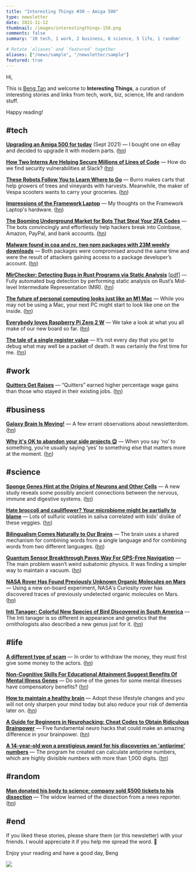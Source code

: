 ```yaml
---
title: "Interesting Things #30 — Amiga 500"
type: newsletter
date: 2021-11-12
thumbnail: /images/interestingthings-150.png
comments: false
summary: '10 tech, 1 work, 2 business, 6 science, 5 life, 1 random'

# Rotate `aliases` and `featured` together
aliases: ["/news/sample", "/newsletter/sample"]
featured: true
---
```


Hi,

This is [Beng Tan](https://bengtan.com/about/) and welcome to **Interesting Things**, a curation of interesting stories and links from tech, work, biz, science, life and random stuff.

Happy reading!


## #tech

**[Upgrading an Amiga 500 for today](https://benjamin.computer/posts/2021-09-30-amiga-upgrade.html?utm_source=bengtan.com/interesting-things/030)** (Sept 2021) — I bought one on eBay and decided to upgrade it with modern parts. ([hn](https://news.ycombinator.com/item?id=29125839))

**[How Two Interns Are Helping Secure Millions of Lines of Code](https://slack.engineering/how-two-interns-are-helping-secure-millions-of-lines-of-code/?utm_source=bengtan.com/interesting-things/030)** —  How do we find security vulnerabilities at Slack? ([hn](https://news.ycombinator.com/item?id=29112880))

**[These Robots Follow You to Learn Where to Go](https://www.wired.com/story/robots-follow-learn-where-go/?utm_source=bengtan.com/interesting-things/030)** — Burro makes carts that help growers of trees and vineyards with harvests. Meanwhile, the maker of Vespa scooters wants to carry your groceries. ([hn](https://news.ycombinator.com/item?id=29131300))

**[Impressions of the Framework Laptop](https://maxleiter.com/blog/framework?utm_source=bengtan.com/interesting-things/030)** — My thoughts on the Framework Laptop's hardware. ([hn](https://news.ycombinator.com/item?id=29102216))

**[The Booming Underground Market for Bots That Steal Your 2FA Codes](https://www.vice.com/en/article/y3vz5k/booming-underground-market-bots-2fa-otp-paypal-amazon-bank-apple-venmo?utm_source=bengtan.com/interesting-things/030)** — The bots convincingly and effortlessly help hackers break into Coinbase, Amazon, PayPal, and bank accounts. ([hn](https://news.ycombinator.com/item?id=29102825))

**[Malware found in coa and rc, two npm packages with 23M weekly downloads](https://therecord.media/malware-found-in-coa-and-rc-two-npm-packages-with-23m-weekly-downloads/?utm_source=bengtan.com/interesting-things/030)** — Both packages were compromised around the same time and were the result of attackers gaining access to a package developer’s account. ([hn](https://news.ycombinator.com/item?id=29128794))

**[MirChecker: Detecting Bugs in Rust Programs via Static Analysis](https://mssun.me/research/ccs21mirchecker.html?utm_source=bengtan.com/interesting-things/030)** [[pdf](https://www.cse.cuhk.edu.hk/~cslui/PUBLICATION/CCS2021.pdf?utm_source=bengtan.com/interesting-things/030)] —  Fully automated bug detection by performing static analysis on Rust’s Mid-level Intermediate Representation (MIR). ([hn](https://news.ycombinator.com/item?id=29105468))

**[The future of personal computing looks just like an M1 Mac](https://www.zdnet.com/article/the-future-of-personal-computing-looks-just-like-a-m1-mac/?utm_source=bengtan.com/interesting-things/030)** — While you may not be using a Mac, your next PC might start to look like one on the inside. ([hn](https://news.ycombinator.com/item?id=29099059))

**[Everybody loves Raspberry Pi Zero 2 W](https://www.raspberrypi.com/news/everybody-loves-raspberry-pi-zero-2-w/?utm_source=bengtan.com/interesting-things/030)** — We take a look at what you all make of our new board so far. ([hn](https://news.ycombinator.com/item?id=29093097))

**[The tale of a single register value](https://blog.cloudflare.com/the-tale-of-a-single-register-value/?utm_source=bengtan.com/interesting-things/030)** — It’s not every day that you get to debug what may well be a packet of death. It was certainly the first time for me. ([hn](https://news.ycombinator.com/item?id=29096207))


## #work

**[Quitters Get Raises](https://ritholtz.com/2021/11/quitters-get-raises/?utm_source=bengtan.com/interesting-things/030)** — “Quitters” earned higher percentage wage gains than those who stayed in their existing jobs. ([hn](https://news.ycombinator.com/item?id=29123133))


## #business

**[Galaxy Brain Is Moving!](https://warzel.substack.com/p/galaxy-brain-is-moving?utm_source=bengtan.com/interesting-things/030)** —  A few errant observations about newsletterdom. ([hn](https://news.ycombinator.com/item?id=29093831))

**[Why it's OK to abandon your side projects 😉](https://buttondown.email/bhupesh/archive/why-its-ok-to-abandon-your-side-projects/?utm_source=bengtan.com/interesting-things/030)** — When you say ‘no’ to something, you’re usually saying ‘yes’ to something else that matters more at the moment. ([hn](https://news.ycombinator.com/item?id=29097569))


## #science

**[Sponge Genes Hint at the Origins of Neurons and Other Cells](https://www.quantamagazine.org/sponge-genes-hint-at-the-origins-of-neurons-and-other-cells-20211104/?utm_source=bengtan.com/interesting-things/030)** — A new study reveals some possibly ancient connections between the nervous, immune and digestive systems. ([hn](https://news.ycombinator.com/item?id=29110491))

**[Hate broccoli and cauliflower? Your microbiome might be partially to blame](https://arstechnica.com/science/2021/11/hate-broccoli-and-cauliflower-your-microbiome-might-be-partially-to-blame/?utm_source=bengtan.com/interesting-things/030)** — Lots of sulfuric volatiles in saliva correlated with kids' dislike of these veggies. ([hn](https://news.ycombinator.com/item?id=29098598))

**[Bilingualism Comes Naturally to Our Brains](https://www.nyu.edu/about/news-publications/news/2021/november/bilingualism-comes-naturally-to-our-brains.html?utm_source=bengtan.com/interesting-things/030)** —  The brain uses a shared mechanism for combining words from a single language and for combining words from two different languages. ([hn](https://news.ycombinator.com/item?id=29113981))

**[Quantum Sensor Breakthrough Paves Way For GPS-Free Navigation](https://www.defenseone.com/technology/2021/11/quantum-sensor-breakthrough-paves-way-gps-free-navigation/186578/?utm_source=bengtan.com/interesting-things/030)** — The main problem wasn’t weird subatomic physics. It was finding a simpler way to maintain a vacuum. ([hn](https://news.ycombinator.com/item?id=29101890))

**[NASA Rover Has Found Previously Unknown Organic Molecules on Mars](https://www.sciencealert.com/curiosity-finds-new-organic-molecules-on-mars-in-an-unexpected-place?utm_source=bengtan.com/interesting-things/030)** — Using a new on-board experiment, NASA's Curiosity rover has discovered traces of previously undetected organic molecules on Mars. ([hn](https://news.ycombinator.com/item?id=29122365))

**[Inti Tanager: Colorful New Species of Bird Discovered in South America](http://www.sci-news.com/biology/inti-tanager-heliothraupis-oneilli-10232.html?utm_source=bengtan.com/interesting-things/030)** — The Inti tanager is so different in appearance and genetics that the ornithologists also described a new genus just for it. ([hn](https://news.ycombinator.com/item?id=29102324))


## #life

**[A different type of scam](https://splashdot.github.io/scam1/?utm_source=bengtan.com/interesting-things/030)** — In order to withdraw the money, they must first give some money to the actors. ([hn](https://news.ycombinator.com/item?id=29099951))

**[Non-Cognitive Skills For Educational Attainment Suggest Benefits Of Mental Illness Genes](https://astralcodexten.substack.com/p/non-cognitive-skills-for-educational?utm_source=bengtan.com/interesting-things/030)** — Do some of the genes for some mental illnesses have compensatory benefits? ([hn](https://news.ycombinator.com/item?id=29098746))

**[How to maintain a healthy brain](https://psyche.co/guides/how-to-maintain-a-healthy-brain-to-reduce-the-risk-of-dementia?utm_source=bengtan.com/interesting-things/030)** — Adopt these lifestyle changes and you will not only sharpen your mind today but also reduce your risk of dementia later on. ([hn](https://news.ycombinator.com/item?id=29120920))

**[A Guide for Beginners in Neurohacking: Cheat Codes to Obtain Ridiculous Brainpower](https://hackernoon.com/a-guide-for-beginners-in-neurohacking-cheat-codes-to-obtain-ridiculous-brainpower?utm_source=bengtan.com/interesting-things/030)** — Five fundamental neuro hacks that could make an amazing difference in your brainpower. ([hn](https://news.ycombinator.com/item?id=29123082))

**[A 14-year-old won a prestigious award for his discoveries on 'antiprime' numbers](https://www.npr.org/2021/11/02/1051476829/a-14-year-old-won-a-prestigious-award-for-his-discoveries-on-antiprime-numbers?utm_source=bengtan.com/interesting-things/030)** —  The program he created can calculate antiprime numbers, which are highly divisible numbers with more than 1,000 digits. ([hn](https://news.ycombinator.com/item?id=29090152))


## #random

**[Man donated his body to science; company sold $500 tickets to his dissection](https://arstechnica.com/science/2021/11/man-donated-his-body-to-science-company-sold-500-tickets-to-his-dissection/?utm_source=bengtan.com/interesting-things/030)** — The widow learned of the dissection from a news reporter. ([hn](https://news.ycombinator.com/item?id=29129982))


## #end

If you liked these stories, please share them (or this newsletter) with your friends. I would appreciate it if you help me spread the word. 🙏

Enjoy your reading and have a good day,
Beng

![](https://bengtan.com/images/portrait-40.png)

